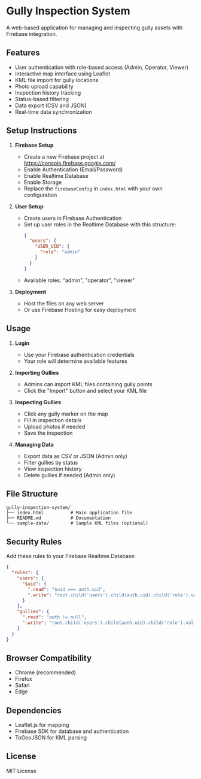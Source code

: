 # Gully Inspection System

A web-based application for managing and inspecting gully assets with Firebase integration.

## Features

- User authentication with role-based access (Admin, Operator, Viewer)
- Interactive map interface using Leaflet
- KML file import for gully locations
- Photo upload capability
- Inspection history tracking
- Status-based filtering
- Data export (CSV and JSON)
- Real-time data synchronization

## Setup Instructions

1. **Firebase Setup**
   - Create a new Firebase project at https://console.firebase.google.com/
   - Enable Authentication (Email/Password)
   - Enable Realtime Database
   - Enable Storage
   - Replace the `firebaseConfig` in `index.html` with your own configuration

2. **User Setup**
   - Create users in Firebase Authentication
   - Set up user roles in the Realtime Database with this structure:
     ```json
     {
       "users": {
         "USER_UID": {
           "role": "admin"
         }
       }
     }
     ```
   - Available roles: "admin", "operator", "viewer"

3. **Deployment**
   - Host the files on any web server
   - Or use Firebase Hosting for easy deployment

## Usage

1. **Login**
   - Use your Firebase authentication credentials
   - Your role will determine available features

2. **Importing Gullies**
   - Admins can import KML files containing gully points
   - Click the "Import" button and select your KML file

3. **Inspecting Gullies**
   - Click any gully marker on the map
   - Fill in inspection details
   - Upload photos if needed
   - Save the inspection

4. **Managing Data**
   - Export data as CSV or JSON (Admin only)
   - Filter gullies by status
   - View inspection history
   - Delete gullies if needed (Admin only)

## File Structure

```
gully-inspection-system/
├── index.html          # Main application file
├── README.md           # Documentation
└── sample-data/        # Sample KML files (optional)
```

## Security Rules

Add these rules to your Firebase Realtime Database:

```json
{
  "rules": {
    "users": {
      "$uid": {
        ".read": "$uid === auth.uid",
        ".write": "root.child('users').child(auth.uid).child('role').val() === 'admin'"
      }
    },
    "gullies": {
      ".read": "auth != null",
      ".write": "root.child('users').child(auth.uid).child('role').val() === 'admin' || root.child('users').child(auth.uid).child('role').val() === 'operator'"
    }
  }
}
```

## Browser Compatibility

- Chrome (recommended)
- Firefox
- Safari
- Edge

## Dependencies

- Leaflet.js for mapping
- Firebase SDK for database and authentication
- ToGeoJSON for KML parsing

## License

MIT License 